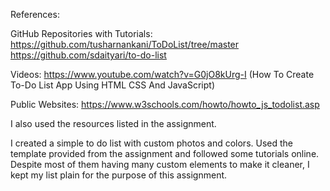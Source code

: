 References:

GitHub Repositories with Tutorials:
https://github.com/tusharnankani/ToDoList/tree/master
https://github.com/sdaityari/to-do-list

Videos:
https://www.youtube.com/watch?v=G0jO8kUrg-I (How To Create To-Do List App Using HTML CSS And JavaScript)

Public Websites:
https://www.w3schools.com/howto/howto_js_todolist.asp

I also used the resources listed in the assignment.

I created a simple to do list with custom photos and colors. Used the template provided from the assignment and followed some tutorials online. Despite most of them having many custom elements to make it cleaner, I kept my list plain for the purpose of this assignment.